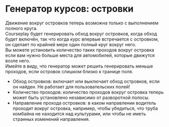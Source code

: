 # Генератор курсов: островки

  
Движение вокруг островков теперь возможна только с выполнением полного круга.  
Courseplay будет генерировать обход вокруг островков, когда обход будет включён, так что когда курс впервые встречается с островком, он сделает по крайней мере один полный круг вокруг него.   
Вы можете установить количество таких проходов вокруг островка если вам нужно больше места для автомобилей, которые движутся возле него.   
Имейте в виду, что генератор может решить генерировать меньше проходов, если островок слишком близко к границе поля.  


  
- Обход островков: включает или выключает обход островков, если он найден. Не работает для пользовательских полей!  
- Количество проходов: количество проходов вокруг островка теперь может быть установлено независимо от разворотной полосы.  
- Направление прохода островков: в каком направлении водитель проходит вокруг островка, например, чтобы убедиться, что труба комбайна не находится над культурами, или чтобы не иметь странных изменений направления.  


